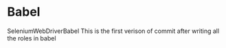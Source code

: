 # Babel
SeleniumWebDriverBabel
This is the first verison of commit after writing all the roles in babel
